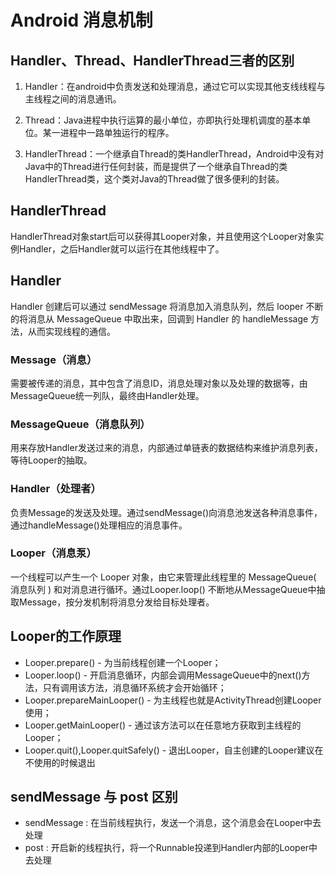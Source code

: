 # Android 消息机制

## Handler、Thread、HandlerThread三者的区别

1. Handler：在android中负责发送和处理消息，通过它可以实现其他支线线程与主线程之间的消息通讯。

2. Thread：Java进程中执行运算的最小单位，亦即执行处理机调度的基本单位。某一进程中一路单独运行的程序。

3. HandlerThread：一个继承自Thread的类HandlerThread，Android中没有对Java中的Thread进行任何封装，而是提供了一个继承自Thread的类HandlerThread类，这个类对Java的Thread做了很多便利的封装。

## HandlerThread

HandlerThread对象start后可以获得其Looper对象，并且使用这个Looper对象实例Handler，之后Handler就可以运行在其他线程中了。

## Handler

Handler 创建后可以通过 sendMessage 将消息加入消息队列，然后 looper 不断的将消息从 MessageQueue 中取出来，回调到 Handler 的 handleMessage 方法，从而实现线程的通信。

### Message（消息）

需要被传递的消息，其中包含了消息ID，消息处理对象以及处理的数据等，由MessageQueue统一列队，最终由Handler处理。

### MessageQueue（消息队列）

用来存放Handler发送过来的消息，内部通过单链表的数据结构来维护消息列表，等待Looper的抽取。

### Handler（处理者）

负责Message的发送及处理。通过sendMessage()向消息池发送各种消息事件，通过handleMessage()处理相应的消息事件。

### Looper（消息泵）

一个线程可以产生一个 Looper 对象，由它来管理此线程里的 MessageQueue( 消息队列 ) 和对消息进行循环。通过Looper.loop()
不断地从MessageQueue中抽取Message，按分发机制将消息分发给目标处理者。

## Looper的工作原理

* Looper.prepare()                      - 为当前线程创建一个Looper；
* Looper.loop()                         - 开启消息循环，内部会调用MessageQueue中的next()方法，只有调用该方法，消息循环系统才会开始循环；
* Looper.prepareMainLooper()            - 为主线程也就是ActivityThread创建Looper使用；
* Looper.getMainLooper()                - 通过该方法可以在任意地方获取到主线程的Looper；
* Looper.quit(),Looper.quitSafely()     - 退出Looper，自主创建的Looper建议在不使用的时候退出

## sendMessage 与 post 区别

* sendMessage : 在当前线程执行，发送一个消息，这个消息会在Looper中去处理
* post : 开启新的线程执行，将一个Runnable投递到Handler内部的Looper中去处理